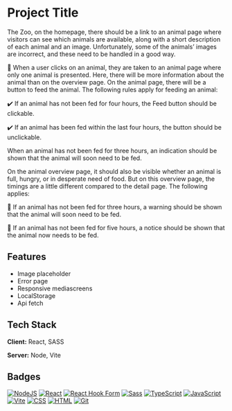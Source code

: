 # Project Title

The Zoo, on the homepage, there should be a link to an animal page where visitors can see which animals are available, along with a short description of each animal and an image. Unfortunately, some of the animals’ images are incorrect, and these need to be handled in a good way.

🚀 When a user clicks on an animal, they are taken to an animal page where only one animal is presented. Here, there will be more information about the animal than on the overview page. 
On the animal page, there will be a button to feed the animal. The following rules apply for feeding an animal:

✔️ If an animal has not been fed for four hours, the Feed button should be clickable.

✔️ If an animal has been fed within the last four hours, the button should be unclickable.

When an animal has not been fed for three hours, an indication should be shown that the animal will soon need to be fed.

On the animal overview page, it should also be visible whether an animal is full, hungry, or in desperate need of food. But on this overview page, the timings are a little different compared to the detail page. The following applies:

🚨 If an animal has not been fed for three hours, a warning should be shown that the animal will soon need to be fed.

🚨 If an animal has not been fed for five hours, a notice should be shown that the animal now needs to be fed.


## Features

- Image placeholder
- Error page
- Responsive mediascreens
- LocalStorage
- Api fetch


## Tech Stack

**Client:** React, SASS

**Server:** Node, Vite


## Badges

[![NodeJS](https://img.shields.io/badge/Node.js-6DA55F?logo=node.js&logoColor=white)](#) [![React](https://img.shields.io/badge/React-%2320232a.svg?logo=react&logoColor=%2361DAFB)](#) [![React Hook Form](https://img.shields.io/badge/React%20Hook%20Form-EC5990?logo=reacthookform&logoColor=fff)](#) [![Sass](https://img.shields.io/badge/Sass-C69?logo=sass&logoColor=fff)](#) [![TypeScript](https://img.shields.io/badge/TypeScript-3178C6?logo=typescript&logoColor=fff)](#) [![JavaScript](https://img.shields.io/badge/JavaScript-F7DF1E?logo=javascript&logoColor=000)](#) [![Vite](https://img.shields.io/badge/Vite-646CFF?logo=vite&logoColor=fff)](#) [![CSS](https://img.shields.io/badge/CSS-639?logo=css&logoColor=fff)](#) [![HTML](https://img.shields.io/badge/HTML-%23E34F26.svg?logo=html5&logoColor=white)](#) [![Git](https://img.shields.io/badge/Git-F05032?logo=git&logoColor=fff)](#)


